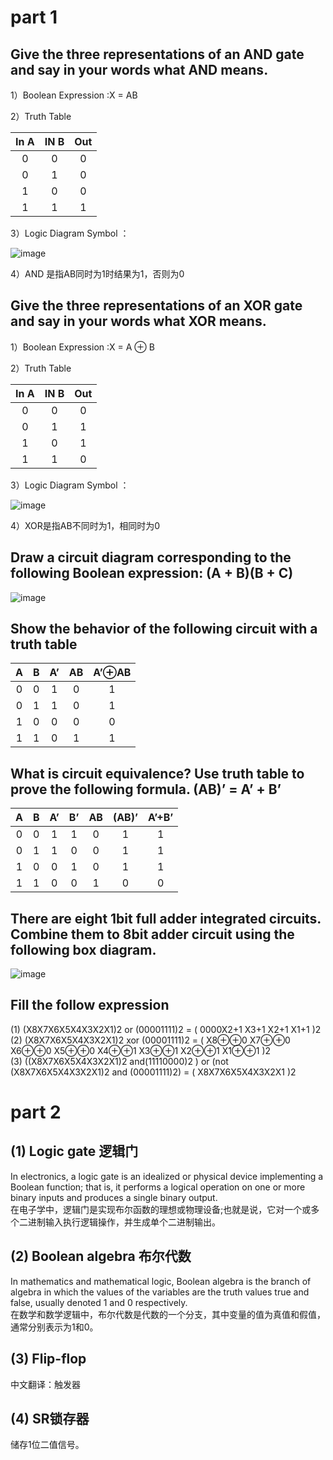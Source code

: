 # part 1
##  Give the three representations of an AND gate and say in your words what AND means. 

1）Boolean Expression :X = AB     

2）Truth Table  

| In A | IN B | Out |
|:-:|:-:|:-:|
| 0 | 0 | 0 |
| 0 | 1 | 0 |
| 1 | 0 | 0 |
| 1 | 1 | 1 |

3）Logic Diagram Symbol ：    

![image](https://pic002.cnblogs.com/images/2012/27325/2012112714105721.png)  

4）AND 是指AB同时为1时结果为1，否则为0  

## Give the three representations of an XOR gate and say in your words what XOR means. 

1）Boolean Expression :X = A ⊕ B     

2）Truth Table    

| In A | IN B | Out |
|:-:|:-:|:-:|
| 0 | 0 | 0 |
| 0 | 1 | 1 |
| 1 | 0 | 1 |
| 1 | 1 | 0 |  

3）Logic Diagram Symbol ：   

![image](https://pic002.cnblogs.com/images/2012/27325/2012112714321739.png)  

4）XOR是指AB不同时为1，相同时为0  

## Draw a circuit diagram corresponding to the following Boolean expression: (A + B)(B + C) 
  
![image](http://a4.qpic.cn/psb?/V13DPvgV0M3oT5/s9VTMB3gHgKIUBNFnCz2x20plkYQLB9rbP8S12QJOB8!/b/dFMBAAAAAAAA&ek=1&kp=1&pt=0&bo=NAIEAjQCBAIRECc!&tl=1&vuin=2352872190&tm=1540429200&sce=50-1-1&rf=viewer_311)
    
##  Show the behavior of the following circuit with a truth table
  
| A | B | A’ | AB | A’⊕AB |
|:-:|:-:|:-:|:-:|:-:|
| 0 | 0 | 1 | 0 | 1 |
| 0 | 1 | 1 | 0 | 1 |
| 1 | 0 | 0 | 0 | 0 |
| 1 | 1 | 0 | 1 | 1 | 

## What is circuit equivalence? Use truth table to prove the following formula. (AB)’ = A’ + B’
  
| A | B | A’ | B’ | AB | (AB)’ | A’+B’ |
|:-:|:-:|:-:|:-:|:-:|:-:|:-:|
| 0 | 0 | 1 | 1 | 0 | 1 | 1 |
| 0 | 1 | 1 | 0 | 0 | 1 | 1 |
| 1 | 0 | 0 | 1 | 0 | 1 | 1 |
| 1 | 1 | 0 | 0 | 1 | 0 | 0 |

## There are eight 1bit full adder integrated circuits. Combine them to 8bit adder circuit using the following box diagram.
  
![image](http://a3.qpic.cn/psb?/V13DPvgV0M3oT5/5q.PdJrkXmnmWye8w*iAR3U.DQIkeTtd446orqVdDSU!/b/dDYBAAAAAAAA&ek=1&kp=1&pt=0&bo=VQhABlUIQAYRECc!&tl=1&vuin=2352872190&tm=1540429200&sce=50-1-1&rf=viewer_311)

## Fill the follow expression

(1)  (X8X7X6X5X4X3X2X1)2 or (00001111)2 = ( 0000X2+1 X3+1 X2+1 X1+1 )2   
(2)  (X8X7X6X5X4X3X2X1)2 xor (00001111)2 = ( X8⊕⊕0  X7⊕⊕0 X6⊕⊕0 X5⊕⊕0 X4⊕⊕1 X3⊕⊕1 X2⊕⊕1 X1⊕⊕1 )2   
(3)  ((X8X7X6X5X4X3X2X1)2 and(11110000)2 ) or  (not (X8X7X6X5X4X3X2X1)2 and (00001111)2)  =  ( X8X7X6X5X4X3X2X1 )2
 
# part 2
## (1) Logic gate 逻辑门

In electronics, a logic gate is an idealized or physical device implementing a Boolean function; that is, it performs a logical operation on one or more binary inputs and produces a single binary output.  
在电子学中，逻辑门是实现布尔函数的理想或物理设备;也就是说，它对一个或多个二进制输入执行逻辑操作，并生成单个二进制输出。  

## (2) Boolean algebra 布尔代数

In mathematics and mathematical logic, Boolean algebra is the branch of algebra in which the values of the variables are the truth values true and false, usually denoted 1 and 0 respectively.   
在数学和数学逻辑中，布尔代数是代数的一个分支，其中变量的值为真值和假值，通常分别表示为1和0。  

## (3) Flip-flop

中文翻译：触发器  

## (4) SR锁存器

储存1位二值信号。  

